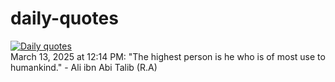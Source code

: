 # daily-quotes
[![Daily quotes](https://github.com/ceepu8/daily-quotes/actions/workflows/daily-quote.yml/badge.svg)](https://github.com/ceepu8/daily-quotes/actions/workflows/daily-quote.yml)<br/>
March 13, 2025 at 12:14 PM: "The highest person is he who is of most use to humankind." - Ali ibn Abi Talib (R.A)
